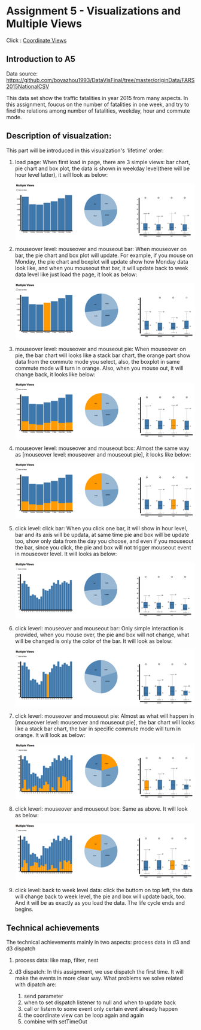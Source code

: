 Assignment 5 - Visualizations and Multiple Views  
===
Click : [Coordinate Views](http://boyazhou1993.github.io/d3_coordinate_view/index.html)

Introduction to A5
---
Data source: https://github.com/boyazhou1993/DataVisFinal/tree/master/originData/FARS2015NationalCSV

This data set show the traffic fatalities in year 2015 from many aspects. In this assignment, foucus on the number of fatalities in one week, and try to find the relations among number of fatalities, weekday, hour and commute mode.

Description of visualzation:
---
This part will be introduced in this visualzation's 'lifetime' order:

1. load page:
   When first load in page, there are 3 simple views: bar chart, pie chart and box plot, the data is shown in weekday level(there will be hour level latter), it will look as below:
   
   ![load](img/load.png)
   
2. mouseover level: mouseover and mouseout bar:
   When mouseover on bar, the pie chart and box plot will update. For example, if you mouse on Monday, the pie chart and boxplot will update show how Monday data look like, and when you mouseout that bar, it will update back to week data level like just load the page, it look as below:
   
   ![mousebar](img/mousebar.png)
   
3. mouseover level: mouseover and mouseout pie:
   When mouseover on pie, the bar chart will looks like a stack bar chart, the orange part show data from the commute mode you select, also, the boxplot in same commute mode will turn in orange. Also, when you mouse out, it will change back, it looks like below:
   
   ![mousepie](img/mousepie.png)

4. mouseover level: mouseover and mouseout box:
   Almost the same way as [mouseover level: mouseover and mouseout pie], it looks like below:
   
   ![mousepie](img/mousepie.png)

5. click level: click bar:
   When you click one bar, it will show in hour level, bar and its axis will be updata, at same time pie and box will be update too, show only data from the day you choose, and even if you mouseout the bar, since you click, the pie and box will not trigger mouseout event in mouseover level. It will looks as below:
   
   ![clickbar](img/clickbar.png)
   
6. click leverl: mouseover and mouseout bar:
   Only simple interaction is provided, when you mouse over, the pie and box will not change, what will be changed is only the color of the bar. It will look as below:
   
   ![clickbarbar](img/clickbarbar.png)
   
7. click leverl: mouseover and mouseout pie:
   Almost as what will happen in [mouseover level: mouseover and mouseout pie], the bar chart will looks like a stack bar chart, the bar in specific commute mode will turn in orange. It will look as below:
   
   ![clickbarpie](img/clickbarpie.png)
   
8. click leverl: mouseover and mouseout box:
   Same as above. It will look as below:
   
   ![clickbarbox](img/clickbarbox.png)
   
9. click level: back to week level data:
   click the buttom on top left, the data will change back to week level, the pie and box will update back, too. And it will be as exactly as you load the data. The life cycle ends and begins.

Technical achievements
---
The technical achievements mainly in two aspects: process data in d3 and d3 dispatch

1. process data:
   like map, filter, nest
   
2. d3 dispatch:
   In this assignment, we use dispatch the first time. It will make the events in more clear way.
   What problems we solve related with dipatch are:
   1. send parameter
   2. when to set dispatch listener to null and when to update back 
   3. call or listern to some event only certain event already happen
   4. the coordinate view can be loop again and again 
   5. combine with setTimeOut 
   


